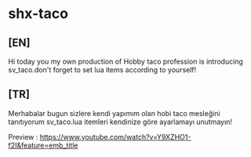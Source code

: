 # shx-taco

## [EN] 

Hi today you my own production of Hobby taco profession is introducing sv_taco.don't forget to set lua items according to yourself!


## [TR]

Merhabalar bugun sizlere kendi yapımım olan hobi taco mesleğini tanıtıyorum sv_taco.lua itemleri kendinize göre ayarlamayı unutmayın!

Preview : https://www.youtube.com/watch?v=Y9XZHO1-f2I&feature=emb_title
